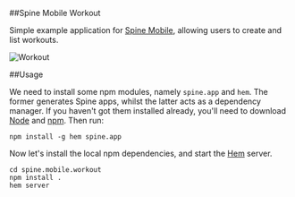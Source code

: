 ##Spine Mobile Workout

Simple example application for [Spine Mobile](http://spinejs.com/mobile), allowing users to create and list workouts. 

![Workout](https://lh6.googleusercontent.com/-o_uvPNYFUUc/TobXzYHe4CI/AAAAAAAABa8/gzNnK6EGdmo/s640/Screen%252520Shot%2525202011-10-01%252520at%25252010.04.27.png)

##Usage

We need to install some npm modules, namely `spine.app` and `hem`. The former generates Spine apps, whilst the latter acts as a dependency manager. If you haven't got them installed already, you'll need to download [Node](http://nodejs.org) and [npm](http://npmjs.org). Then run:

    npm install -g hem spine.app
    
Now let's install the local npm dependencies, and start the [Hem](http://spinejs.com/docs/hem) server.
    
    cd spine.mobile.workout
    npm install .
    hem server
